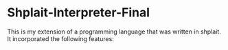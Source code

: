 # Shplait-Interpreter-Final
This is my extension of a programming language that was written in shplait. It incorporated the following features:
